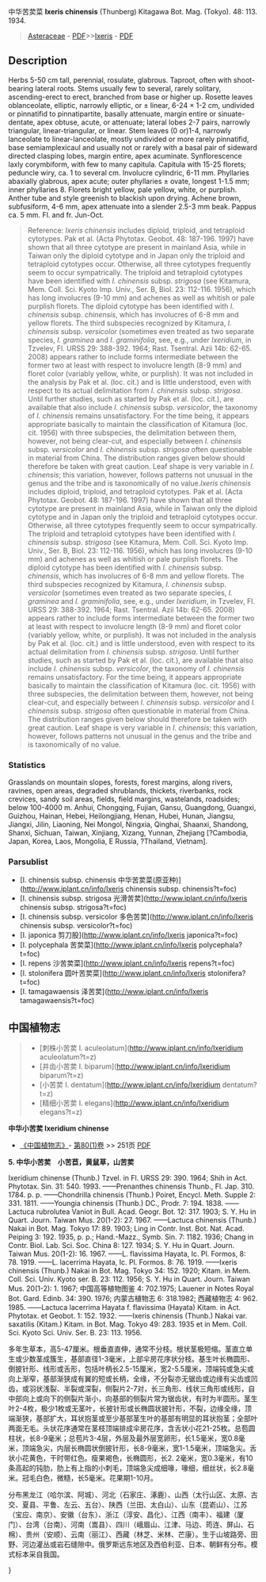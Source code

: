 中华苦荬菜 **Ixeris chinensis** (Thunberg) Kitagawa Bot. Mag. (Tokyo). 48: 113. 1934.

> [Asteraceae](http://www.iplant.cn/info/Asteraceae?t=foc) - [PDF](http://www.iplant.cn/foc/pdf/Asteraceae.pdf)>>[Ixeris](http://www.iplant.cn/info/Ixeris?t=foc) - [PDF](http://www.iplant.cn/foc/pdf/Ixeris.pdf)

## Description

Herbs 5-50 cm tall, perennial, rosulate, glabrous. Taproot, often with shoot-bearing lateral roots. Stems usually few to several, rarely solitary, ascending-erect to erect, branched from base or higher up. Rosette leaves oblanceolate, elliptic, narrowly elliptic, or ± linear, 6-24 × 1-2 cm, undivided or pinnatifid to pinnatipartite, basally attenuate, margin entire or sinuate-dentate, apex obtuse, acute, or attenuate; lateral lobes 2-7 pairs, narrowly triangular, linear-triangular, or linear. Stem leaves (0 or)1-4, narrowly lanceolate to linear-lanceolate, mostly undivided or more rarely pinnatifid, base semiamplexicaul and usually not or rarely with a basal pair of sideward directed clasping lobes, margin entire, apex acuminate. Synflorescence laxly corymbiform, with few to many capitula. Capitula with 15-25 florets; peduncle wiry, ca. 1 to several cm. Involucre cylindric, 6-11 mm. Phyllaries abaxially glabrous, apex acute; outer phyllaries ± ovate, longest 1-1.5 mm; inner phyllaries 8. Florets bright yellow, pale yellow, white, or purplish. Anther tube and style greenish to blackish upon drying. Achene brown, subfusiform, 4-6 mm, apex attenuate into a slender 2.5-3 mm beak. Pappus ca. 5 mm. Fl. and fr. Jun-Oct.

> Reference: 
>*Ixeris chinensis* includes diploid, triploid, and tetraploid cytotypes. Pak et al. (Acta Phytotax. Geobot. 48: 187-196. 1997) have shown that all three cytotype are present in mainland Asia, while in Taiwan only the diploid cytotype and in Japan only the triploid and tetraploid cytotypes occur. Otherwise, all three cytotypes frequently seem to occur sympatrically. The triploid and tetraploid cytotypes have been identified with *I. chinensis* subsp. *strigosa* (see Kitamura, Mem. Coll. Sci. Kyoto Imp. Univ., Ser. B, Biol. 23: 112-116. 1956), which has long involucres (9-10 mm) and achenes as well as whitish or pale purplish florets. The diploid cytotype has been identified with *I. chinensis* subsp. *chinensis*, which has involucres of 6-8 mm and yellow florets. The third subspecies recognized by Kitamura, *I. chinensis* subsp. *versicolor* (sometimes even treated as two separate species, *I. graminea* and *I. graminifolia*, see, e.g., under *Ixeridium*, in Tzvelev, Fl. URSS 29: 388-392. 1964; Rast. Tsentral. Azii 14b: 62-65. 2008) appears rather to include forms intermediate between the former two at least with respect to involucre length (8-9 mm) and floret color (variably yellow, white, or purplish). It was not included in the analysis by Pak et al. (loc. cit.) and is little understood, even with respect to its actual delimitation from *I. chinensis* subsp. *strigosa*. Until further studies, such as started by Pak et al. (loc. cit.), are available that also include *I. chinensis* subsp. *versicolor*, the taxonomy of *I. chinensis* remains unsatisfactory. For the time being, it appears appropriate basically to maintain the classification of Kitamura (loc. cit. 1956) with three subspecies, the delimitation between them, however, not being clear-cut, and especially between *I. chinensis* subsp. *versicolor* and *I. chinensis* subsp. *strigosa* often questionable in material from China. The distribution ranges given below should therefore be taken with great caution. Leaf shape is very variable in *I. chinensis*; this variation, however, follows patterns not unusual in the genus and the tribe and is taxonomically of no value.*Ixeris chinensis* includes diploid, triploid, and tetraploid cytotypes. Pak et al. (Acta Phytotax. Geobot. 48: 187-196. 1997) have shown that all three cytotype are present in mainland Asia, while in Taiwan only the diploid cytotype and in Japan only the triploid and tetraploid cytotypes occur. Otherwise, all three cytotypes frequently seem to occur sympatrically. The triploid and tetraploid cytotypes have been identified with *I. chinensis* subsp. *strigosa* (see Kitamura, Mem. Coll. Sci. Kyoto Imp. Univ., Ser. B, Biol. 23: 112-116. 1956), which has long involucres (9-10 mm) and achenes as well as whitish or pale purplish florets. The diploid cytotype has been identified with *I. chinensis* subsp. *chinensis*, which has involucres of 6-8 mm and yellow florets. The third subspecies recognized by Kitamura, *I. chinensis* subsp. *versicolor* (sometimes even treated as two separate species, *I. graminea* and *I. graminifolia*, see, e.g., under *Ixeridium*, in Tzvelev, Fl. URSS 29: 388-392. 1964; Rast. Tsentral. Azii 14b: 62-65. 2008) appears rather to include forms intermediate between the former two at least with respect to involucre length (8-9 mm) and floret color (variably yellow, white, or purplish). It was not included in the analysis by Pak et al. (loc. cit.) and is little understood, even with respect to its actual delimitation from *I. chinensis* subsp. *strigosa*. Until further studies, such as started by Pak et al. (loc. cit.), are available that also include *I. chinensis* subsp. *versicolor*, the taxonomy of *I. chinensis* remains unsatisfactory. For the time being, it appears appropriate basically to maintain the classification of Kitamura (loc. cit. 1956) with three subspecies, the delimitation between them, however, not being clear-cut, and especially between *I. chinensis* subsp. *versicolor* and *I. chinensis* subsp. *strigosa* often questionable in material from China. The distribution ranges given below should therefore be taken with great caution. Leaf shape is very variable in *I. chinensis*; this variation, however, follows patterns not unusual in the genus and the tribe and is taxonomically of no value.

### Statistics
Grasslands on mountain slopes, forests, forest margins, along rivers, ravines, open areas, degraded shrublands, thickets, riverbanks, rock crevices, sandy soil areas, fields, field margins, wastelands, roadsides; below 100-4000 m. Anhui, Chongqing, Fujian, Gansu, Guangdong, Guangxi, Guizhou, Hainan, Hebei, Heilongjiang, Henan, Hubei, Hunan, Jiangsu, Jiangxi, Jilin, Liaoning, Nei Mongol, Ningxia, Qinghai, Shaanxi, Shandong, Shanxi, Sichuan, Taiwan, Xinjiang, Xizang, Yunnan, Zhejiang [?Cambodia, Japan, Korea, Laos, Mongolia, E Russia, ?Thailand, Vietnam].

### Parsublist

* [I.  chinensis subsp. chinensis  中华苦荬菜(原亚种)](http://www.iplant.cn/info/Ixeris chinensis subsp. chinensis?t=foc)
* [I.  chinensis subsp. strigosa  光滑苦荬](http://www.iplant.cn/info/Ixeris chinensis subsp. strigosa?t=foc)
* [I.  chinensis subsp. versicolor  多色苦荬](http://www.iplant.cn/info/Ixeris chinensis subsp. versicolor?t=foc)
* [I.  japonica  剪刀股](http://www.iplant.cn/info/Ixeris japonica?t=foc)
* [I.  polycephala  苦荬菜](http://www.iplant.cn/info/Ixeris polycephala?t=foc)
* [I.  repens  沙苦荬菜](http://www.iplant.cn/info/Ixeris repens?t=foc)
* [I.  stolonifera  圆叶苦荬菜](http://www.iplant.cn/info/Ixeris stolonifera?t=foc)
* [I.  tamagawaensis  泽苦荬](http://www.iplant.cn/info/Ixeris tamagawaensis?t=foc)

## 中国植物志

> * [刺株小苦荬  I.  aculeolatum](http://www.iplant.cn/info/Ixeridium aculeolatum?t=z)
> * [并齿小苦荬  I.  biparum](http://www.iplant.cn/info/Ixeridium biparum?t=z)
> * [小苦荬  I.  dentatum](http://www.iplant.cn/info/Ixeridium dentatum?t=z)
> * [精细小苦荬  I.  elegans](http://www.iplant.cn/info/Ixeridium elegans?t=z)

**中华小苦荬 Ixeridium chinense**

* [《中国植物志》](http://www.iplant.cn/frps)- [第80(1)卷](http://www.iplant.cn/frps/vol/80(1)) >> 251页 [PDF](http://www.iplant.cn/frps/pdf/80(1)/251a.PDF)

**5. 中华小苦荬　小苦苣，黄鼠草，山苦荬**

Ixeridium chinense (Thunb.) Tzvel. in Fl. URSS 29: 390. 1964; Shih in Act. Phytotax. Sin. 31: 540. 1993. ——Prenanthes chinensis Thunb., Fl. Jap. 310. 1784. p. p. ——Chondrilla chinensis (Thunb.) Poiret, Encycl. Meth. Supple 2: 331. 1811. ——Youngia chinensis (Thunb.) DC., Prodr. 7: 194. 1838. ——Lactuca rubrolutea Vaniot in Bull. Acad. Geogr. Bot. 12: 317. 1903; S. Y. Hu in Quart. Journ. Taiwan Mus. 20(1-2): 27. 1967. ——Lactuca chinensis (Thunb.) Nakai in Bot. Mag. Tokyo 17: 89. 1903; Ling in Contr. Inst. Bot. Nat. Acad. Peiping 3: 192. 1935, p. p.; Hand.-Mazz., Symb. Sin. 7: 1182. 1936; Chang in Contr. Biol. Lab. Sci. Soc. China 8: 127. 1934; S. Y. Hu in Quart. Journ. Taiwan Mus. 20(1-2): 16. 1967. ——L. flavissima Hayata, Ic. Pl. Formos, 8: 78. 1919. ——L. lacerrima Hayata, Ic. Pl. Formos. 8: 76. 1919. ——Ixeris chinensis (Thunb.) Nakai in Bot. Mag. Tokyo 34: 152. 1920; Kitam. in Mem. Coll. Sci. Univ. Kyoto ser. B. 23: 112. 1956; S. Y. Hu in Quart. Journ. Taiwan Mus. 20(1-2): 1. 1967; 中国高等植物图鉴 4: 702.1975; Lauener in Notes Royal Bot. Gard. Edinb. 34: 390. 1976; 内蒙古植物志 6: 318.1982; 西藏植物志 4: 962. 1985. ——Lactuca lacerrima Hayata f. flavissima (Hayata) Kitam. in Act. Phytotax. et Geobot. 1: 152. 1932. ——Ixeris chinensis (Thunb.) Nakai var. saxatilis (Kitam.) Kitam. in Bot. Mag. Tokyo 49: 283. 1935 et in Mem. Coll. Sci. Kyoto Sci. Univ. Ser. B. 23: 113. 1956.

多年生草本，高5-47厘米。根垂直直伸，通常不分枝。根状茎极短缩。茎直立单生或少数茎成簇生，基部直径1-3毫米，上部伞房花序状分枝。基生叶长椭圆形、倒披针形、线形或舌形，包括叶柄长2.5-15厘米，宽2-5.5厘米，顶端钝或急尖或向上渐窄，基部渐狭成有翼的短或长柄，全缘，不分裂亦无锯齿或边缘有尖齿或凹齿，或羽状浅裂、半裂或深裂，侧裂片2-7对，长三角形、线状三角形或线形，自中部向上或向下的侧裂片渐小，向基部的侧裂片常为锯齿状，有时为半圆形。茎生叶2-4枚，极少1枚或无茎叶，长披针形或长椭圆状披针形，不裂，边缘全缘，顶端渐狭，基部扩大，耳状抱茎或至少基部茎生叶的基部有明显的耳状抱茎；全部叶两面无毛。头状花序通常在茎枝顶端排成伞房花序，含舌状小花21-25枚。总苞圆柱状，长8-9毫米；总苞片3-4层，外层及最外层宽卵形，长1.5毫米，宽0.8毫米，顶端急尖，内层长椭圆状倒披针形，长8-9毫米，宽1-1.5毫米，顶端急尖。舌状小花黄色，干时带红色。瘦果褐色，长椭圆形，长2. 2毫米，宽0.3毫米，有10条高起的钝肋，肋上有上指的小刺毛，顶端急尖成细喙，喙细，细丝状，长2.8毫米。冠毛白色，微糙，长5毫米。花果期1-10月。

分布黑龙江（哈尔滨、阿城）、河北（石家庄、涿鹿）、山西（太行山区、太原、古交、夏县、平鲁、左云、五台）、陕西（兰田、太白山）、山东（昆嵛山）、江苏（宝应、南京）、安徽（台东）、浙江（淳安、昌化）、江西（南丰）、福建（厦门）、台湾（台南）、河南（嵩县）、四川（峨眉山、江津、马边、筠连、屏山、石棉）、贵州（安顺）、云南（丽江）、西藏（林芝、米林、芒康）。生于山坡路旁、田野、河边灌丛或岩石缝隙中。俄罗斯远东地区及西伯利亚、日本、朝鲜有分布。模式标本采自我国。

}